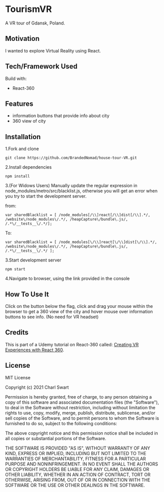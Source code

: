 # TourismVR

A VR tour of Gdansk, Poland.

## Motivation

I wanted to explore Virtual Reality using React.

## Tech/Framework Used

Build with:
* React-360

## Features

* information buttons that provide info about city
* 360 view of city

## Installation

1.Fork and clone 

`git clone https://github.com/BrandedNomad/house-tour-VR.git`

2.Install dependencies

`npm install`

3.(For Widows Users) Manually update the regular expression in node_modules/metro/src/blacklist.js, otherwise you will get an error when you try to start the development server.

from:

`
var sharedBlacklist = [
/node_modules[/\\]react[/\\]dist[/\\].*/,
/website\/node_modules\/.*/,
/heapCapture\/bundle\.js/,
/.*\/__tests__\/.*/];
`

To: 

`
var sharedBlacklist = [
  /node_modules[\/\\]react[\/\\]dist[\/\\].*/,
  /website\/node_modules\/.*/,
  /heapCapture\/bundle\.js/,
  /.*\/__tests__\/.*/
];
`


3.Start development server

`npm start`

4.Navigate to browser, using the link provided in the console


## How To Use It

Click on the button below the flag, click and drag your mouse within the browser to get a 360 view of the city and hover mouse over information buttons to see info. (No need for VR headset)

## Credits

This is part of a Udemy tutorial on React-360 called: [Creating VR Experiences with React 360](https://www.udemy.com/course/creating-vr-experiences-with-react-360/). 

## License

MIT License

Copyright (c) 2021 Charl Swart

Permission is hereby granted, free of charge, to any person obtaining a copy
of this software and associated documentation files (the "Software"), to deal
in the Software without restriction, including without limitation the rights
to use, copy, modify, merge, publish, distribute, sublicense, and/or sell
copies of the Software, and to permit persons to whom the Software is
furnished to do so, subject to the following conditions:

The above copyright notice and this permission notice shall be included in all
copies or substantial portions of the Software.

THE SOFTWARE IS PROVIDED "AS IS", WITHOUT WARRANTY OF ANY KIND, EXPRESS OR
IMPLIED, INCLUDING BUT NOT LIMITED TO THE WARRANTIES OF MERCHANTABILITY,
FITNESS FOR A PARTICULAR PURPOSE AND NONINFRINGEMENT. IN NO EVENT SHALL THE
AUTHORS OR COPYRIGHT HOLDERS BE LIABLE FOR ANY CLAIM, DAMAGES OR OTHER
LIABILITY, WHETHER IN AN ACTION OF CONTRACT, TORT OR OTHERWISE, ARISING FROM,
OUT OF OR IN CONNECTION WITH THE SOFTWARE OR THE USE OR OTHER DEALINGS IN THE
SOFTWARE.
